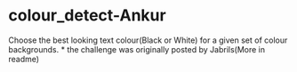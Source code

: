# colour_detect-Ankur
Choose the best looking text colour(Black or White) for a given set of colour backgrounds. * the challenge was originally posted by Jabrils(More in readme)
